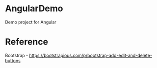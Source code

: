 # AngularDemo
Demo project for Angular

# Reference
Bootstrap - https://bootstrapious.com/p/bootstrap-add-edit-and-delete-buttons
